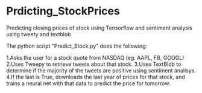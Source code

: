 # Prdicting_StockPrices
Predicting closing prices of stock using Tensorflow and sentiment analysis using tweety and textblob

The python script "Predict_Stock.py" does the following:

1.Asks the user for a stock quote from NASDAQ (eg: AAPL, FB, GOOGL)
2.Uses Tweepy to retrieve tweets about that stock.
3.Uses TextBlob to determine if the majority of the tweets are positive using sentiment analisys.
4.If the last is True, downloads the last year of prices for that stock, and trains a neural net with that data to predict the price for tomorrow.

